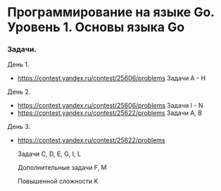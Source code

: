 # Программирование на языке Go. Уровень 1. Основы языка Go

### Задачи.

День 1. 	
- https://contest.yandex.ru/contest/25606/problems
Задачи A - H

День 2. 	
- https://contest.yandex.ru/contest/25606/problems
Задачи I - N
- https://contest.yandex.ru/contest/25622/problems
Задачи A, B

День 3.
- https://contest.yandex.ru/contest/25622/problems

    Задачи С, D, E, G, I, L

    Дополнительные задачи	F, M

    Повышенной сложности	K